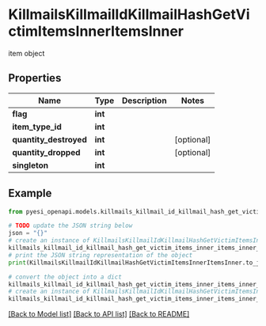 # KillmailsKillmailIdKillmailHashGetVictimItemsInnerItemsInner

item object

## Properties

Name | Type | Description | Notes
------------ | ------------- | ------------- | -------------
**flag** | **int** |  | 
**item_type_id** | **int** |  | 
**quantity_destroyed** | **int** |  | [optional] 
**quantity_dropped** | **int** |  | [optional] 
**singleton** | **int** |  | 

## Example

```python
from pyesi_openapi.models.killmails_killmail_id_killmail_hash_get_victim_items_inner_items_inner import KillmailsKillmailIdKillmailHashGetVictimItemsInnerItemsInner

# TODO update the JSON string below
json = "{}"
# create an instance of KillmailsKillmailIdKillmailHashGetVictimItemsInnerItemsInner from a JSON string
killmails_killmail_id_killmail_hash_get_victim_items_inner_items_inner_instance = KillmailsKillmailIdKillmailHashGetVictimItemsInnerItemsInner.from_json(json)
# print the JSON string representation of the object
print(KillmailsKillmailIdKillmailHashGetVictimItemsInnerItemsInner.to_json())

# convert the object into a dict
killmails_killmail_id_killmail_hash_get_victim_items_inner_items_inner_dict = killmails_killmail_id_killmail_hash_get_victim_items_inner_items_inner_instance.to_dict()
# create an instance of KillmailsKillmailIdKillmailHashGetVictimItemsInnerItemsInner from a dict
killmails_killmail_id_killmail_hash_get_victim_items_inner_items_inner_from_dict = KillmailsKillmailIdKillmailHashGetVictimItemsInnerItemsInner.from_dict(killmails_killmail_id_killmail_hash_get_victim_items_inner_items_inner_dict)
```
[[Back to Model list]](../README.md#documentation-for-models) [[Back to API list]](../README.md#documentation-for-api-endpoints) [[Back to README]](../README.md)


